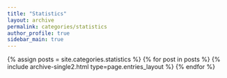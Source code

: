 ```yaml
---
title: "Statistics"
layout: archive
permalink: categories/statistics
author_profile: true
sidebar_main: true
---
```


{% assign posts = site.categories.statistics %}
{% for post in posts %} {% include archive-single2.html type=page.entries_layout %} {% endfor %}
